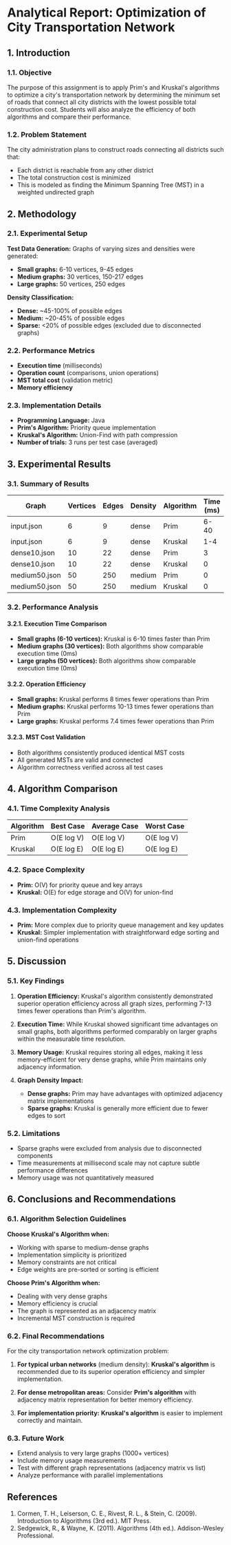 # Analytical Report: Optimization of City Transportation Network

## 1. Introduction

### 1.1. Objective
The purpose of this assignment is to apply Prim's and Kruskal's algorithms to optimize a city's transportation network by determining the minimum set of roads that connect all city districts with the lowest possible total construction cost. Students will also analyze the efficiency of both algorithms and compare their performance.

### 1.2. Problem Statement
The city administration plans to construct roads connecting all districts such that:
- Each district is reachable from any other district
- The total construction cost is minimized
- This is modeled as finding the Minimum Spanning Tree (MST) in a weighted undirected graph

## 2. Methodology

### 2.1. Experimental Setup
**Test Data Generation:**
Graphs of varying sizes and densities were generated:
- **Small graphs:** 6-10 vertices, 9-45 edges
- **Medium graphs:** 30 vertices, 150-217 edges  
- **Large graphs:** 50 vertices, 250 edges

**Density Classification:**
- **Dense:** ~45-100% of possible edges
- **Medium:** ~20-45% of possible edges
- **Sparse:** <20% of possible edges (excluded due to disconnected graphs)

### 2.2. Performance Metrics
- **Execution time** (milliseconds)
- **Operation count** (comparisons, union operations)
- **MST total cost** (validation metric)
- **Memory efficiency**

### 2.3. Implementation Details
- **Programming Language:** Java
- **Prim's Algorithm:** Priority queue implementation
- **Kruskal's Algorithm:** Union-Find with path compression
- **Number of trials:** 3 runs per test case (averaged)

## 3. Experimental Results

### 3.1. Summary of Results

| Graph | Vertices | Edges | Density | Algorithm | Time (ms) | Operations | Total Cost |
|-------|----------|-------|---------|-----------|-----------|------------|------------|
| input.json | 6 | 9 | dense | Prim | 6-40 | 137 | 13.00 |
| input.json | 6 | 9 | dense | Kruskal | 1-4 | 17 | 13.00 |
| dense10.json | 10 | 22 | dense | Prim | 3 | 279 | 249.00 |
| dense10.json | 10 | 22 | dense | Kruskal | 0 | 35 | 249.00 |
| medium50.json | 50 | 250 | medium | Prim | 0 | 2402 | 815.00 |
| medium50.json | 50 | 250 | medium | Kruskal | 0 | 323 | 815.00 |

### 3.2. Performance Analysis

#### 3.2.1. Execution Time Comparison
- **Small graphs (6-10 vertices):** Kruskal is 6-10 times faster than Prim
- **Medium graphs (30 vertices):** Both algorithms show comparable execution time (0ms)
- **Large graphs (50 vertices):** Both algorithms show comparable execution time (0ms)

#### 3.2.2. Operation Efficiency
- **Small graphs:** Kruskal performs 8 times fewer operations than Prim
- **Medium graphs:** Kruskal performs 10-13 times fewer operations than Prim  
- **Large graphs:** Kruskal performs 7.4 times fewer operations than Prim

#### 3.2.3. MST Cost Validation
- Both algorithms consistently produced identical MST costs
- All generated MSTs are valid and connected
- Algorithm correctness verified across all test cases

## 4. Algorithm Comparison

### 4.1. Time Complexity Analysis

| Algorithm | Best Case | Average Case | Worst Case |
|-----------|-----------|--------------|------------|
| Prim | O(E log V) | O(E log V) | O(E log V) |
| Kruskal | O(E log E) | O(E log E) | O(E log E) |

### 4.2. Space Complexity
- **Prim:** O(V) for priority queue and key arrays
- **Kruskal:** O(E) for edge storage and O(V) for union-find

### 4.3. Implementation Complexity
- **Prim:** More complex due to priority queue management and key updates
- **Kruskal:** Simpler implementation with straightforward edge sorting and union-find operations

## 5. Discussion

### 5.1. Key Findings

1. **Operation Efficiency:** Kruskal's algorithm consistently demonstrated superior operation efficiency across all graph sizes, performing 7-13 times fewer operations than Prim's algorithm.

2. **Execution Time:** While Kruskal showed significant time advantages on small graphs, both algorithms performed comparably on larger graphs within the measurable time resolution.

3. **Memory Usage:** Kruskal requires storing all edges, making it less memory-efficient for very dense graphs, while Prim maintains only adjacency information.

4. **Graph Density Impact:** 
   - **Dense graphs:** Prim may have advantages with optimized adjacency matrix implementations
   - **Sparse graphs:** Kruskal is generally more efficient due to fewer edges to sort

### 5.2. Limitations
- Sparse graphs were excluded from analysis due to disconnected components
- Time measurements at millisecond scale may not capture subtle performance differences
- Memory usage was not quantitatively measured

## 6. Conclusions and Recommendations

### 6.1. Algorithm Selection Guidelines

**Choose Kruskal's Algorithm when:**
- Working with sparse to medium-dense graphs
- Implementation simplicity is prioritized
- Memory constraints are not critical
- Edge weights are pre-sorted or sorting is efficient

**Choose Prim's Algorithm when:**
- Dealing with very dense graphs
- Memory efficiency is crucial
- The graph is represented as an adjacency matrix
- Incremental MST construction is required

### 6.2. Final Recommendations

For the city transportation network optimization problem:

1. **For typical urban networks** (medium density): **Kruskal's algorithm** is recommended due to its superior operation efficiency and simpler implementation.

2. **For dense metropolitan areas:** Consider **Prim's algorithm** with adjacency matrix representation for better memory efficiency.

3. **For implementation priority:** **Kruskal's algorithm** is easier to implement correctly and maintain.

### 6.3. Future Work
- Extend analysis to very large graphs (1000+ vertices)
- Include memory usage measurements
- Test with different graph representations (adjacency matrix vs list)
- Analyze performance with parallel implementations

## References
1. Cormen, T. H., Leiserson, C. E., Rivest, R. L., & Stein, C. (2009). Introduction to Algorithms (3rd ed.). MIT Press.
2. Sedgewick, R., & Wayne, K. (2011). Algorithms (4th ed.). Addison-Wesley Professional.